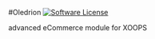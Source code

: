 #Oledrion
[![Software License](https://img.shields.io/badge/license-GPL-brightgreen.svg?style=flat)](LICENSE) 

advanced eCommerce module for XOOPS
